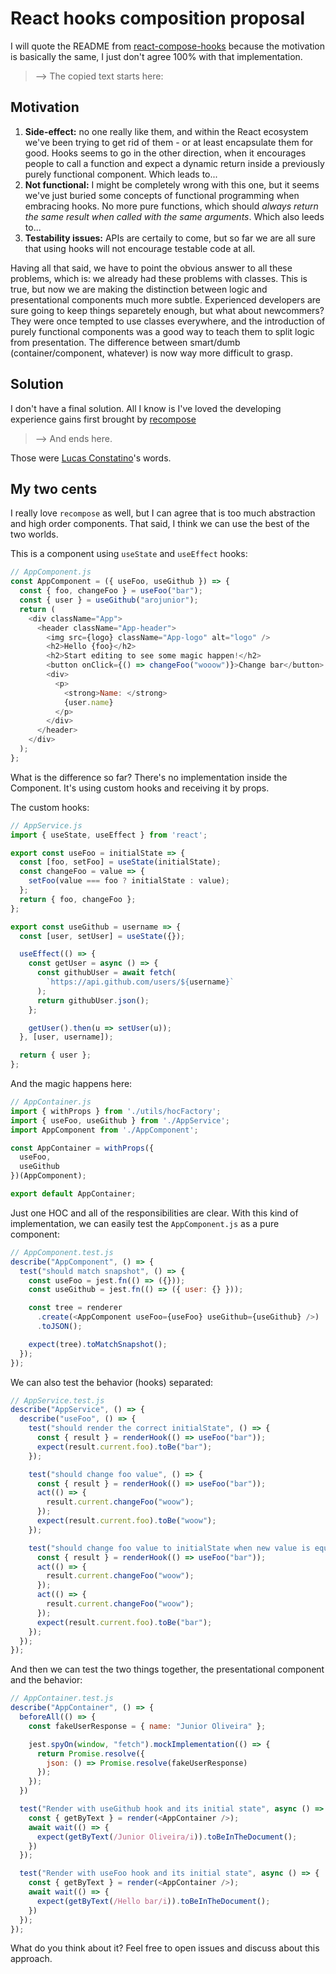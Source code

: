 # React hooks composition proposal

I will quote the README from [react-compose-hooks](https://github.com/lucasconstantino/react-compose-hooks) because the motivation is basically the same, I just don't agree 100% with that implementation.

> --> The copied text starts here:

## Motivation

1. **Side-effect:** no one really like them, and within the React ecosystem we've been trying to get rid of them - or at least encapsulate them for good. Hooks seems to go in the other direction, when it encourages people to call a function and expect a dynamic return inside a previously purely functional component. Which leads to...
2. **Not functional:** I might be completely wrong with this one, but it seems we've just buried some concepts of functional programming when embracing hooks. No more pure functions, which should _always return the same result when called with the same arguments_. Which also leeds to...
3. **Testability issues:** APIs are certaily to come, but so far we are all sure that using hooks will not encourage testable code at all.

Having all that said, we have to point the obvious answer to all these problems, which is: we already had these problems with classes. This is true, but now we are making the distinction between logic and presentational components much more subtle. Experienced developers are sure going to keep things separetely enough, but what about newcommers? They were once tempted to use classes everywhere, and the introduction of purely functional components was a good way to teach them to split logic from presentation. The difference between smart/dumb (container/component, whatever) is now way more difficult to grasp.

## Solution

I don't have a final solution. All I know is I've loved the developing experience gains first brought by [recompose](https://github.com/acdlite/recompose)

> --> And ends here.

Those were [Lucas Constatino](https://github.com/lucasconstantino)'s words.

## My two cents

I really love `recompose` as well, but I can agree that is too much abstraction and high order components.
That said, I think we can use the best of the two worlds.

This is a component using `useState` and `useEffect` hooks:

```javascript
// AppComponent.js
const AppComponent = ({ useFoo, useGithub }) => {
  const { foo, changeFoo } = useFoo("bar");
  const { user } = useGithub("arojunior");
  return (
    <div className="App">
      <header className="App-header">
        <img src={logo} className="App-logo" alt="logo" />
        <h2>Hello {foo}</h2>
        <h2>Start editing to see some magic happen!</h2>
        <button onClick={() => changeFoo("wooow")}>Change bar</button>
        <div>
          <p>
            <strong>Name: </strong>
            {user.name}
          </p>
        </div>
      </header>
    </div>
  );
};
```

What is the difference so far? There's no implementation inside the Component. It's using custom hooks and receiving it by props.

The custom hooks:

```javascript
// AppService.js
import { useState, useEffect } from 'react';

export const useFoo = initialState => {
  const [foo, setFoo] = useState(initialState);
  const changeFoo = value => {
    setFoo(value === foo ? initialState : value);
  };
  return { foo, changeFoo };
};

export const useGithub = username => {
  const [user, setUser] = useState({});

  useEffect(() => {
    const getUser = async () => {
      const githubUser = await fetch(
        `https://api.github.com/users/${username}`
      );
      return githubUser.json();
    };

    getUser().then(u => setUser(u));
  }, [user, username]);

  return { user };
};
```

And the magic happens here:

```javascript
// AppContainer.js
import { withProps } from './utils/hocFactory';
import { useFoo, useGithub } from './AppService';
import AppComponent from './AppComponent';

const AppContainer = withProps({
  useFoo,
  useGithub
})(AppComponent);

export default AppContainer;
```

Just one HOC and all of the responsibilities are clear.
With this kind of implementation, we can easily test the `AppComponent.js` as a pure component:

```javascript
// AppComponent.test.js
describe("AppComponent", () => {
  test("should match snapshot", () => {
    const useFoo = jest.fn(() => ({}));
    const useGithub = jest.fn(() => ({ user: {} }));

    const tree = renderer
      .create(<AppComponent useFoo={useFoo} useGithub={useGithub} />)
      .toJSON();

    expect(tree).toMatchSnapshot();
  });
});
```

We can also test the behavior (hooks) separated:

```javascript
// AppService.test.js
describe("AppService", () => {
  describe("useFoo", () => {
    test("should render the correct initialState", () => {
      const { result } = renderHook(() => useFoo("bar"));
      expect(result.current.foo).toBe("bar");
    });

    test("should change foo value", () => {
      const { result } = renderHook(() => useFoo("bar"));
      act(() => {
        result.current.changeFoo("woow");
      });
      expect(result.current.foo).toBe("woow");
    });

    test("should change foo value to initialState when new value is equals to previous", () => {
      const { result } = renderHook(() => useFoo("bar"));
      act(() => {
        result.current.changeFoo("woow");
      });
      act(() => {
        result.current.changeFoo("woow");
      });
      expect(result.current.foo).toBe("bar");
    });
  });
});
```

And then we can test the two things together, the presentational component and the behavior:

```javascript
// AppContainer.test.js
describe("AppContainer", () => {
  beforeAll(() => {
    const fakeUserResponse = { name: "Junior Oliveira" };

    jest.spyOn(window, "fetch").mockImplementation(() => {
      return Promise.resolve({
        json: () => Promise.resolve(fakeUserResponse)
      });
    });
  })

  test("Render with useGithub hook and its initial state", async () => {
    const { getByText } = render(<AppContainer />);
    await wait(() => {
      expect(getByText(/Junior Oliveira/i)).toBeInTheDocument();
    })
  });

  test("Render with useFoo hook and its initial state", async () => {
    const { getByText } = render(<AppContainer />);
    await wait(() => {
      expect(getByText(/Hello bar/i)).toBeInTheDocument();
    })
  });
});

```

What do you think about it? Feel free to open issues and discuss about this approach.
